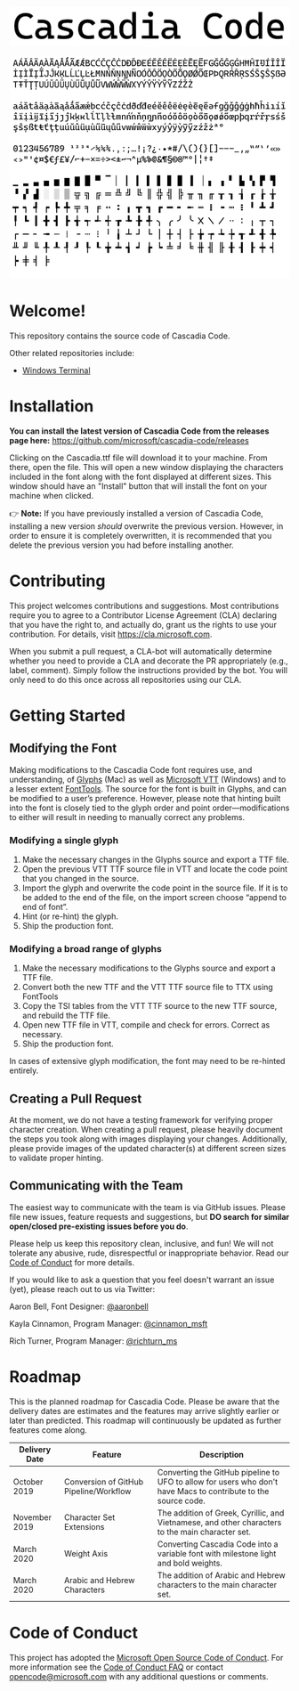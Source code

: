 ![Cascadia Code](/images/cascadia-code.png)

![Cascadia Code Characters](/images/cascadia-code-characters.png)

# Welcome!

This repository contains the source code of Cascadia Code.

Other related repositories include:

- [Windows Terminal](https://github.com/microsoft/terminal)

# Installation

**You can install the latest version of Cascadia Code from the releases page here:** https://github.com/microsoft/cascadia-code/releases

Clicking on the Cascadia.ttf file will download it to your machine. From there, open the file. This will open a new window displaying the characters included in the font along with the font displayed at different sizes. This window should have an "Install" button that will install the font on your machine when clicked.

👉 **Note:** If you have previously installed a version of Cascadia Code, installing a new version *should* overwrite the previous version. However, in order to ensure it is completely overwritten, it is recommended that you delete the previous version you had before installing another.

# Contributing

This project welcomes contributions and suggestions. Most contributions require you to
agree to a Contributor License Agreement (CLA) declaring that you have the right to,
and actually do, grant us the rights to use your contribution. For details, visit
https://cla.microsoft.com.

When you submit a pull request, a CLA-bot will automatically determine whether you need
to provide a CLA and decorate the PR appropriately (e.g., label, comment). Simply follow the
instructions provided by the bot. You will only need to do this once across all repositories using our CLA.

# Getting Started

## Modifying the Font

Making modifications to the Cascadia Code font requires use, and understanding, of [Glyphs](https://glyphsapp.com/) (Mac) as well as [Microsoft VTT](https://docs.microsoft.com/en-us/typography/tools/vtt/) (Windows) and to a lesser extent [FontTools](https://github.com/fonttools/fonttools). The source for the font is built in Glyphs, and can be modified to a user’s preference. However, please note that hinting built into the font is closely tied to the glyph order and point order—modifications to either will result in needing to manually correct any problems. 

### Modifying a single glyph

1) Make the necessary changes in the Glyphs source and export a TTF file. 
2) Open the previous VTT TTF source file in VTT and locate the code point that you changed in the source. 
3) Import the glyph and overwrite the code point in the source file. If it is to be added to the end of the file, on the import screen choose “append to end of font”.
4) Hint (or re-hint) the glyph. 
5) Ship the production font. 

### Modifying a broad range of glyphs

1) Make the necessary modifications to the Glyphs source and export a TTF file. 
2) Convert both the new TTF and the VTT TTF source file to TTX using FontTools
3) Copy the TSI tables from the VTT TTF source to the new TTF source, and rebuild the TTF file. 
4) Open new TTF file in VTT, compile and check for errors. Correct as necessary. 
5) Ship the production font. 

In cases of extensive glyph modification, the font may need to be re-hinted entirely.

## Creating a Pull Request

At the moment, we do not have a testing framework for verifying proper character creation. When creating a pull request, please heavily document the steps you took along with images displaying your changes. Additionally, please provide images of the updated character(s) at different screen sizes to validate proper hinting.

## Communicating with the Team

The easiest way to communicate with the team is via GitHub issues. Please file new issues, feature requests and suggestions, but **DO search for similar open/closed pre-existing issues before you do**.

Please help us keep this repository clean, inclusive, and fun! We will not tolerate any abusive, rude, disrespectful or inappropriate behavior. Read our [Code of Conduct](https://opensource.microsoft.com/codeofconduct/) for more details.

If you would like to ask a question that you feel doesn't warrant an issue (yet), please reach out to us via Twitter:

Aaron Bell, Font Designer: [@aaronbell](https://twitter.com/aaronbell)

Kayla Cinnamon, Program Manager: [@cinnamon_msft](https://twitter.com/cinnamon_msft)

Rich Turner, Program Manager: [@richturn_ms](https://twitter.com/richturn_ms)

# Roadmap

This is the planned roadmap for Cascadia Code. Please be aware that the delivery dates are estimates and the features may arrive slightly earlier or later than predicted. This roadmap will continuously be updated as further features come along.

| Delivery Date | Feature | Description |
| ------------- | ------- | ----------- |
| October 2019 | Conversion of GitHub Pipeline/Workflow | Converting the GitHub pipeline to UFO to allow for users who don't have Macs to contribute to the source code. |
| November 2019 | Character Set Extensions | The addition of Greek, Cyrillic, and Vietnamese, and other characters to the main character set. |
| March 2020 | Weight Axis | Converting Cascadia Code into a variable font with milestone light and bold weights. |
| March 2020 | Arabic and Hebrew Characters | The addition of Arabic and Hebrew characters to the main character set. |

# Code of Conduct

This project has adopted the [Microsoft Open Source Code of Conduct](https://opensource.microsoft.com/codeofconduct/). For more information see the [Code of Conduct FAQ](https://opensource.microsoft.com/codeofconduct/faq/)
or contact [opencode@microsoft.com](mailto:opencode@microsoft.com) with any additional questions or comments.
